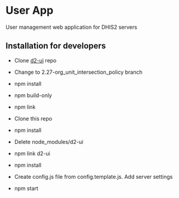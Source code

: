 # User App

User management web application for DHIS2 servers


## Installation for developers


- Clone [d2-ui](https://github.com/EyeSeeTea/d2-ui) repo
- Change to 2.27-org_unit_intersection_policy branch
- npm install 
- npm build-only
- npm link

- Clone this repo
- npm install
- Delete node_modules/d2-ui
- npm link d2-ui
- npm install
- Create config.js file from config.template.js. Add server settings
- npm start
